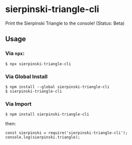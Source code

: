 # sierpinski-triangle-cli
Print the Sierpinski Triangle to the console! (Status: Beta)

## Usage
### Via `npx`:
```
$ npx sierpinski-triangle-cli
```

### Via Global Install
```
$ npm install --global sierpinski-triangle-cli
$ sierpinski-triangle-cli
```

### Via Import
```
$ npm install sierpinski-triangle-cli
```
then:
```
const sierpinski = require('sierpinski-triangle-cli');
console.log(sierpinski.triangle);
```